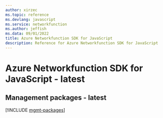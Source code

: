 ```yaml
---
author: xirzec
ms.topic: reference
ms.devlang: javascript
ms.service: networkfunction
ms.author: jeffish
ms.data: 09/01/2022
title: Azure Networkfunction SDK for JavaScript
description: Reference for Azure Networkfunction SDK for JavaScript
---
```

# Azure Networkfunction SDK for JavaScript - latest

## Management packages - latest
[!INCLUDE [mgmt-packages](networkfunction-mgmt-index.md)]